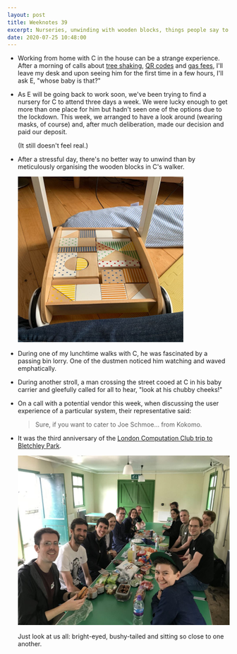 ```yaml
---
layout: post
title: Weeknotes 39
excerpt: Nurseries, unwinding with wooden blocks, things people say to you when you wear a baby carrier and a computation anniversary.
date: 2020-07-25 10:48:00
---
```

*   Working from home with C in the house can be a strange experience. After a morning of calls about [tree shaking](https://webpack.js.org/guides/tree-shaking/), [QR codes](https://twitter.com/qrlitycontrol) and [gas fees](https://ethereum.stackexchange.com/questions/3/what-is-meant-by-the-term-gas), I'll leave my desk and upon seeing him for the first time in a few hours, I'll ask E, "whose baby is that?"

*   As E will be going back to work soon, we've been trying to find a nursery for C to attend three days a week. We were lucky enough to get more than one place for him but hadn't seen one of the options due to the lockdown. This week, we arranged to have a look around (wearing masks, of course) and, after much deliberation, made our decision and paid our deposit.

    (It still doesn't feel real.)

*   After a stressful day, there's no better way to unwind than by meticulously organising the wooden blocks in C's walker.

    <p class="center"><img src="/i/blocks.jpg" width="375" height="375" alt="" /></p>

*   During one of my lunchtime walks with C, he was fascinated by a passing bin lorry. One of the dustmen noticed him watching and waved emphatically.

*   During another stroll, a man crossing the street cooed at C in his baby carrier and gleefully called for all to hear, "look at his chubby cheeks!"

*   On a call with a potential vendor this week, when discussing the user experience of a particular system, their representative said:

    > Sure, if you want to cater to Joe Schmoe... from Kokomo.

*   It was the third anniversary of the [London Computation Club trip to Bletchley Park](https://github.com/computationclub/computationclub.github.io/wiki/Bletchley-Park).

    <p class="center"><img src="/i/bletchley.jpg" width="512" height="384" alt=""/></p>

    Just look at us all: bright-eyed, bushy-tailed and sitting so close to one another.
